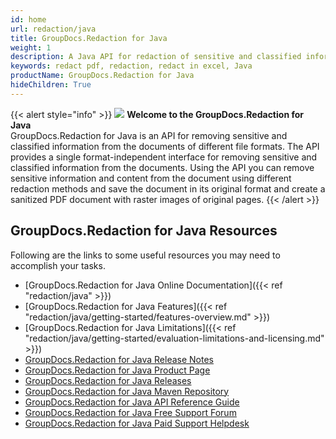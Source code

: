 ```yaml
---
id: home
url: redaction/java
title: GroupDocs.Redaction for Java
weight: 1
description: A Java API for redaction of sensitive and classified information from the documents. You can redact in adobe pdf, redact in excel or in many of different file formats.
keywords: redact pdf, redaction, redact in excel, Java
productName: GroupDocs.Redaction for Java
hideChildren: True
---
```

{{< alert style="info" >}}
![](/redaction/java/images/home.png) **Welcome to the GroupDocs.Redaction for Java**  
GroupDocs.Redaction for Java is an API for removing sensitive and classified information from the documents of different file formats. The API provides a single format-independent interface for removing sensitive and classified information from the documents. Using the API you can remove sensitive information and content from the document using different redaction methods and save the document in its original format and create a sanitized PDF document with raster images of original pages.
{{< /alert >}}

## GroupDocs.Redaction for Java Resources
Following are the links to some useful resources you may need to accomplish your tasks.
*   [GroupDocs.Redaction for Java Online Documentation]({{< ref "redaction/java" >}})
*   [GroupDocs.Redaction for Java Features]({{< ref "redaction/java/getting-started/features-overview.md" >}})
*   [GroupDocs.Redaction for Java Limitations]({{< ref "redaction/java/getting-started/evaluation-limitations-and-licensing.md" >}})
*   [GroupDocs.Redaction for Java Release Notes](https://releases.groupdocs.com/redaction/java/release-notes/)
*   [GroupDocs.Redaction for Java Product Page](https://products.groupdocs.com/redaction/java)
*   [GroupDocs.Redaction for Java Releases](https://releases.groupdocs.com/redaction/java/)
*   [GroupDocs.Redaction for Java Maven Repository](https://releases.groupdocs.com/java/repo/com/groupdocs/groupdocs-redaction/)
*   [GroupDocs.Redaction for Java API Reference Guide](https://reference.groupdocs.com/java/redaction)
*   [GroupDocs.Redaction for Java Free Support Forum](https://forum.groupdocs.com/c/redaction)
*   [GroupDocs.Redaction for Java Paid Support Helpdesk](https://helpdesk.groupdocs.com/)

